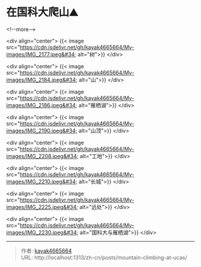 # 在国科大爬山⛰️


&lt;!--more--&gt;

&lt;div align=&#34;center&#34;&gt;
{{&lt; image src=&#34;https://cdn.jsdelivr.net/gh/kayak4665664/My-images/IMG_2177.jpeg&#34; alt=&#34;树&#34;&gt;}}
&lt;/div&gt;

&lt;div align=&#34;center&#34;&gt;
{{&lt; image src=&#34;https://cdn.jsdelivr.net/gh/kayak4665664/My-images/IMG_2184.jpeg&#34; alt=&#34;山&#34;&gt;}}
&lt;/div&gt;

&lt;div align=&#34;center&#34;&gt;
{{&lt; image src=&#34;https://cdn.jsdelivr.net/gh/kayak4665664/My-images/IMG_2186.jpeg&#34; alt=&#34;雁栖湖&#34;&gt;}}
&lt;/div&gt;

&lt;div align=&#34;center&#34;&gt;
{{&lt; image src=&#34;https://cdn.jsdelivr.net/gh/kayak4665664/My-images/IMG_2190.jpeg&#34; alt=&#34;山顶&#34;&gt;}}
&lt;/div&gt;

&lt;div align=&#34;center&#34;&gt;
{{&lt; image src=&#34;https://cdn.jsdelivr.net/gh/kayak4665664/My-images/IMG_2208.jpeg&#34; alt=&#34;工地&#34;&gt;}}
&lt;/div&gt;

&lt;div align=&#34;center&#34;&gt;
{{&lt; image src=&#34;https://cdn.jsdelivr.net/gh/kayak4665664/My-images/IMG_2210.jpeg&#34; alt=&#34;长城&#34;&gt;}}
&lt;/div&gt;

&lt;div align=&#34;center&#34;&gt;
{{&lt; image src=&#34;https://cdn.jsdelivr.net/gh/kayak4665664/My-images/IMG_2225.jpeg&#34; alt=&#34;远处&#34;&gt;}}
&lt;/div&gt;

&lt;div align=&#34;center&#34;&gt;
{{&lt; image src=&#34;https://cdn.jsdelivr.net/gh/kayak4665664/My-images/IMG_2230.jpeg&#34; alt=&#34;国科大与雁栖湖&#34;&gt;}}
&lt;/div&gt;

---

> 作者: [kayak4665664](https://github.com/kayak4665664)  
> URL: http://localhost:1313/zh-cn/posts/mountain-climbing-at-ucas/  


